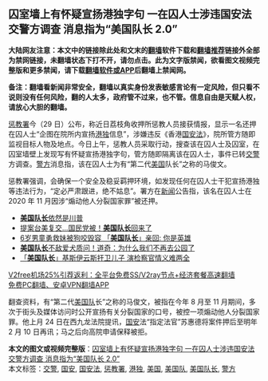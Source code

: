  <h2>囚室墙上有怀疑宣扬港独字句 一在囚人士涉违国安法交警方调查 消息指为“美国队长 2.0”</h2> <p class="notice"><b>大陆网友注意：本文中的链接除此处和文末的<a href="https://github.com/bannedbook/fanqiang" >翻墙</a>软件下载和<a href="https://github.com/killgcd/justmysocks/blob/master/README.md">翻墙推荐</a>链接外全部为禁网链接，未翻墙状态下打不开，请勿点击。此为文字版禁闻，欲看图文视频完整版和更多禁闻，请下载<a href="https://github.com/bannedbook/fanqiang">翻墙软件或APP</a>后翻墙上禁闻网。</p><p>备注：翻墙看新闻非常安全，翻墙以真实身份发表敏感言论有一定风险，但只看不说则没有任何风险，翻的人太多，政府管不过来，也不管。信息自由是天赋人权，请放心大胆的翻墙。</b></p>  <div class="entry">  <p><a href="https://www.bannedbook.org/bnews/tag/%E6%83%A9%E6%95%99%E7%BD%B2/" class="st_tag internal_tag" rel="tag" title="标签 惩教署 下的日志">惩教署</a>今（29 日）公布，称近日荔枝角收押所惩教人员接获情报，显示一名还押在囚人士“企图在院所内宣扬<a href="https://www.bannedbook.org/bnews/tag/%e6%b8%af%e7%8b%ac/" class="st_tag internal_tag" rel="tag" title="标签 港独 下的日志">港独</a>信息”，涉嫌违反《香港<a href="https://www.bannedbook.org/bnews/tag/%e5%9b%bd%e5%ae%89%e6%b3%95/" class="st_tag internal_tag" rel="tag" title="标签 国安法 下的日志">国安法</a>》，院所管方随即监视目标人物及地点。今日上午，惩教人员采取行动，搜查该在囚人士及囚室，在囚室墙壁上发现写有怀疑宣扬港独字句，管方随即隔离该在囚人士，事件已转<a href="https://www.bannedbook.org/bnews/tag/%e4%ba%a4%e8%ad%a6/" class="st_tag internal_tag" rel="tag" title="标签 交警 下的日志">交警</a>方调查。<a href="https://www.bannedbook.org/bnews/tag/%e8%ad%a6%e6%96%b9/" class="st_tag internal_tag" rel="tag" title="标签 警方 下的日志">警方</a>消息指，该在囚人士为有“第二代<a href="https://www.bannedbook.org/bnews/tag/%e7%be%8e%e5%9b%bd/" class="st_tag internal_tag" rel="tag" title="标签 美国 下的日志">美国</a>队长”之称的马俊文。</p> <p>惩教署强调，会确保一个安全及稳妥羁押环境，如发现任何在囚人士干犯宣扬港独等违法行为，“定必严肃跟进，绝不姑息”。署方在<span class='wp_keywordlink_affiliate'><a href="https://www.bannedbook.org/" title="新闻">新闻</a></span>公告指，该名在囚人士在 2020 年 11 月因涉“煽动他人分裂国家罪”被还押。</p>  <ul class='op-related-articles' title='相关阅读'> <li><a href='https://www.bannedbook.org/bnews/ccpdope/20201112/1430045.html' target='_blank'><b>美国队长</b>依然是川普</a></li> <li><a href='https://www.bannedbook.org/bnews/taiwannews/20201007/1409252.html' target='_blank'>提案台美复交...国民党被！<b>美国队长</b>回来了</a></li> <li><a href='https://www.bannedbook.org/bnews/comments/20200716/1361958.html' target='_blank'>6岁男童勇救妹被狗咬毁容  「<b>美国队长</b>」亲回: 你是英雄</a></li> <li><a href='https://www.bannedbook.org/bnews/yule/20200414/1311890.html' target='_blank'><b>美国队长</b>不敌爱犬质问！道奇：为什么我们不再去公园了</a></li> <li><a href='https://www.bannedbook.org/bnews/comments/20200328/1302205.html' target='_blank'>「<b>美国队长</b>」基斯伊云斯扞卫儿子 演检察官情义难两全</a></li> </ul> <p class="texttj"> <a href="https://www.bannedbook.org/forum23/topic22702.html" target="_blank">V2free机场25%引荐返利：全平台免费SS/V2ray节点+经济套餐高速翻墙</a><br/> <a href="https://github.com/bannedbook/fanqiang/wiki/%E7%A6%81%E9%97%BB%E7%BD%91%E5%AE%89%E5%8D%93%E7%BF%BB%E5%A2%99%E6%96%B0%E9%97%BBAPP" target="_blank">免费PC翻墙、安卓VPN翻墙APP</a></p><p>翻查资料，有“第二代<a href="https://www.bannedbook.org/bnews/tag/%E7%BE%8E%E5%9B%BD%E9%98%9F/" class="st_tag internal_tag" rel="tag" title="标签 美国队 下的日志">美国队</a>长”之称的马俊文，被指在今年 8 月至 11 月期间，多次于街头及媒体访问时公开宣扬有关分裂国家的口号，被控一项煽动他人分裂国家罪。他上月 24 日在西九龙法院提讯，<a href="https://www.bannedbook.org/bnews/tag/%E5%9B%BD%E5%AE%89/" class="st_tag internal_tag" rel="tag" title="标签 国安 下的日志">国安</a>法“指定法官”苏惠德将案件押后至明年 2 月 10 日再讯；马之后向高院申请保释被拒。</p><a name='sharetosocial'></a>       <div><b>本文的图文或视频完整版</b>：<a href='https://www.bannedbook.org/bnews/comments/20201230/1457424.html'>囚室墙上有怀疑宣扬港独字句 一在囚人士涉违国安法交警方调查 消息指为“美国队长 2.0”</a></div>  </div><!--END ENTRY--> <div class="postfooter"> <div>本文标签：<a href="https://www.bannedbook.org/bnews/tag/%e4%ba%a4%e8%ad%a6/" rel="tag">交警</a>, <a href="https://www.bannedbook.org/bnews/tag/%E5%9B%BD%E5%AE%89/" rel="tag">国安</a>, <a href="https://www.bannedbook.org/bnews/tag/%e5%9b%bd%e5%ae%89%e6%b3%95/" rel="tag">国安法</a>, <a href="https://www.bannedbook.org/bnews/tag/%E6%83%A9%E6%95%99%E7%BD%B2/" rel="tag">惩教署</a>, <a href="https://www.bannedbook.org/bnews/tag/%e6%b8%af%e7%8b%ac/" rel="tag">港独</a>, <a href="https://www.bannedbook.org/bnews/tag/%e7%be%8e%e5%9b%bd/" rel="tag">美国</a>, <a href="https://www.bannedbook.org/bnews/tag/%E7%BE%8E%E5%9B%BD%E9%98%9F/" rel="tag">美国队</a>, <a href="https://www.bannedbook.org/bnews/tag/%E7%BE%8E%E5%9B%BD%E9%98%9F%E9%95%BF/" rel="tag">美国队长</a>, <a href="https://www.bannedbook.org/bnews/tag/%e8%ad%a6%e6%96%b9/" rel="tag">警方</a></div>  </div><!--END POSTFOOTER--> 